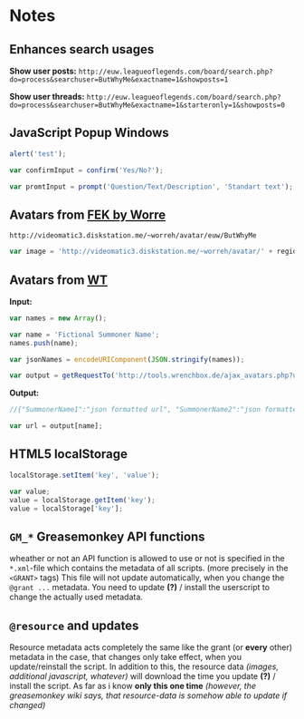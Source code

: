 # Notes

## Enhances search usages

**Show user posts:** `http://euw.leagueoflegends.com/board/search.php?do=process&searchuser=ButWhyMe&exactname=1&showposts=1`

**Show user threads:** `http://euw.leagueoflegends.com/board/search.php?do=process&searchuser=ButWhyMe&exactname=1&starteronly=1&showposts=0`

## JavaScript Popup Windows

``` javascript
alert('test');
```

``` javascript
var confirmInput = confirm('Yes/No?');
```

``` javascript
var promtInput = prompt('Question/Text/Description', 'Standart text');
```

## Avatars from [FEK by Worre](http://fek.worreh.com/)

`http://videomatic3.diskstation.me/~worreh/avatar/euw/ButWhyMe`

``` javascript
var image = 'http://videomatic3.diskstation.me/~worreh/avatar/' + region + '/' + encodeURI(user);
```

## Avatars from [WT](http://tools.wrenchbox.de/tools.php)

**Input:**
``` javascript
var names = new Array();

var name = 'Fictional Summoner Name';
names.push(name);

var jsonNames = encodeURIComponent(JSON.stringify(names));

var output = getRequestTo('http://tools.wrenchbox.de/ajax_avatars.php?users=' + jsonNames);
```

**Output:**
``` javascript
//{"SummonerName1":"json formatted url", "SummonerName2":"json formatted url", ...}

var url = output[name];
```

## HTML5 localStorage

``` javascript
localStorage.setItem('key', 'value');

var value;
value = localStorage.getItem('key');
value = localStorage['key'];
```

## `GM_*` Greasemonkey API functions
wheather or not an API function is allowed to use or not is specified in the `*.xml`-file which contains the metadata of all scripts.
(more precisely in the `<GRANT>` tags)
This file will not update automatically, when you change the `@grant ...` metadata.
You need to update **(?)** / install the userscript to change the actually used metadata.

## `@resource` and updates
Resource metadata acts completely the same like the grant (or **every** other) metadata in the case, that changes only take effect, when you update/reinstall the script.
In addition to this, the resource data *(images, additional javascript, whatever)* will download the time you update **(?)** / install the script.
As far as i know **only this one time** *(however, the greasemonkey wiki says, that resource-data is somehow able to update if changed)*